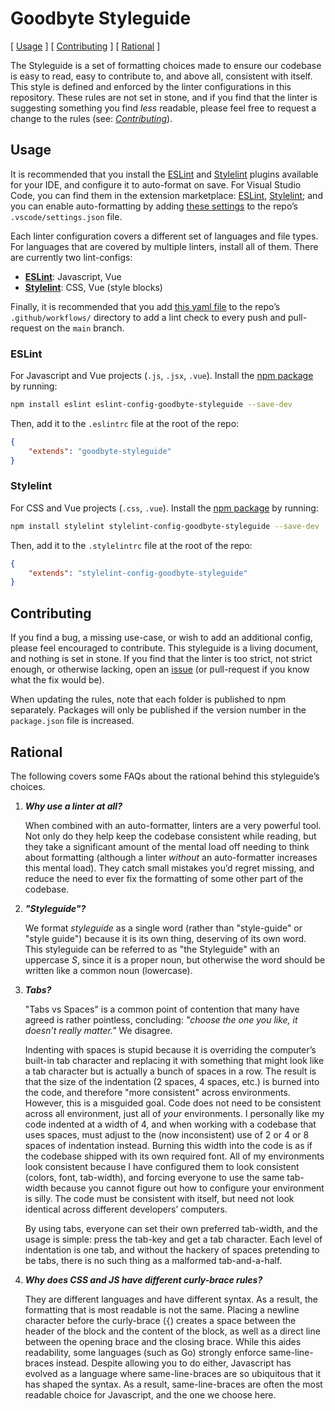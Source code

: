 # Goodbyte Styleguide

[ [Usage](#usage) ]
[ [Contributing](#contributing) ]
[ [Rational](#rational) ]

The Styleguide is a set of formatting choices made to ensure our codebase is easy to read, easy to contribute to, and above all, consistent with itself. This style is defined and enforced by the linter configurations in this repository. These rules are not set in stone, and if you find that the linter is suggesting something you find _less_ readable, please feel free to request a change to the rules (see: _[Contributing](#contributing)_).

## Usage

It is recommended that you install the [ESLint](https://eslint.org) and [Stylelint](https://stylelint.io) plugins available for your IDE, and configure it to auto-format on save. For Visual Studio Code, you can find them in the extension marketplace: [ESLint](https://marketplace.visualstudio.com/items?itemName=dbaeumer.vscode-eslint), [Stylelint](https://marketplace.visualstudio.com/items?itemName=stylelint.vscode-stylelint); and you can enable auto-formatting by adding [these settings](./.vscode/settings.json) to the repo’s `.vscode/settings.json` file.

Each linter configuration covers a different set of languages and file types. For languages that are covered by multiple linters, install all of them. There are currently two lint-configs:

- **[ESLint](#eslint)**: Javascript, Vue
- **[Stylelint](#stylelint)**: CSS, Vue (style blocks)

Finally, it is recommended that you add [this yaml file](./.github/workflows/lint.yml) to the repo’s `.github/workflows/` directory to add a lint check to every push and pull-request on the `main` branch.

### ESLint

For Javascript and Vue projects (`.js`, `.jsx`, `.vue`). Install the [npm package](https://www.npmjs.com/package/eslint-config-goodbyte-styleguide) by running:

```bash
npm install eslint eslint-config-goodbyte-styleguide --save-dev
```

Then, add it to the `.eslintrc` file at the root of the repo:

```json
{
    "extends": "goodbyte-styleguide"
}
```

### Stylelint

For CSS and Vue projects (`.css`, `.vue`). Install the [npm package](https://www.npmjs.com/package/stylelint-config-goodbyte-styleguide) by running:

```bash
npm install stylelint stylelint-config-goodbyte-styleguide --save-dev
```

Then, add it to the `.stylelintrc` file at the root of the repo:

```json
{
    "extends": "stylelint-config-goodbyte-styleguide"
}
```

## Contributing

If you find a bug, a missing use-case, or wish to add an additional config, please feel encouraged to contribute. This styleguide is a living document, and nothing is set in stone. If you find that the linter is too strict, not strict enough, or otherwise lacking, open an [issue](https://github.com/GoodbyteCo/Styleguide/issues) (or pull-request if you know what the fix would be).

When updating the rules, note that each folder is published to npm separately. Packages will only be published if the version number in the `package.json` file is increased.

## Rational

The following covers some FAQs about the rational behind this styleguide’s choices.

1. _**Why use a linter at all?**_

	When combined with an auto-formatter, linters are a very powerful tool. Not only do they help keep the codebase consistent while reading, but they take a significant amount of the mental load off needing to think about formatting (although a linter _without_ an auto-formatter increases this mental load). They catch small mistakes you’d regret missing, and reduce the need to ever fix the formatting of some other part of the codebase.

2. _**"Styleguide"?**_
	
	We format _styleguide_ as a single word (rather than "style-guide" or "style guide") because it is its own thing, deserving of its own word. This styleguide can be referred to as "the Styleguide" with an uppercase _S_, since it is a proper noun, but otherwise the word should be written like a common noun (lowercase).

3. _**Tabs?**_

	"Tabs vs Spaces" is a common point of contention that many have agreed is rather pointless, concluding: _"choose the one you like, it doesn’t really matter."_ We disagree. 
	
	Indenting with spaces is stupid because it is overriding the computer’s built-in tab character and replacing it with something that might look like a tab character but is actually a bunch of spaces in a row. The result is that the size of the indentation (2 spaces, 4 spaces, etc.) is burned into the code, and therefore "more consistent" across environments. However, this is a misguided goal. Code does not need to be consistent across all environment, just all of _your_ environments. I personally like my code indented at a width of 4, and when working with a codebase that uses spaces, must adjust to the (now inconsistent) use of 2 or 4 or 8 spaces of indentation instead. Burning this width into the code is as if the codebase shipped with its own required font. All of my environments look consistent because I have configured them to look consistent (colors, font, tab-width), and forcing everyone to use the same tab-width because you cannot figure out how to configure your environment is silly. The code must be consistent with itself, but need not look identical across different developers’ computers. 
	
	By using tabs, everyone can set their own preferred tab-width, and the usage is simple: press the tab-key and get a tab character. Each level of indentation is one tab, and without the hackery of spaces pretending to be tabs, there is no such thing as a malformed tab-and-a-half.

4. _**Why does CSS and JS have different curly-brace rules?**_

	They are different languages and have different syntax. As a result, the formatting that is most readable is not the same. Placing a newline character before the curly-brace (`{`) creates a space between the header of the block and the content of the block, as well as a direct line between the opening brace and the closing brace. While this aides readability, some languages (such as Go) strongly enforce same-line-braces instead. Despite allowing you to do either, Javascript has evolved as a language where same-line-braces are so ubiquitous that it has shaped the syntax. As a result, same-line-braces are often the most readable choice for Javascript, and the one we choose here.